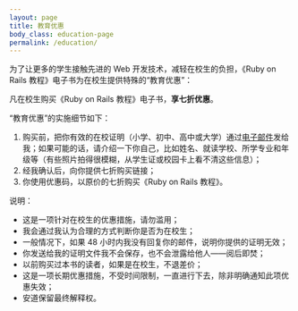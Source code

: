```yaml
---
layout: page
title: 教育优惠
body_class: education-page
permalink: /education/
---
```


为了让更多的学生接触先进的 Web 开发技术，减轻在校生的负担，《Ruby on Rails 教程》电子书为在校生提供特殊的“教育优惠”：

<div class="alert alert-info">

凡在校生购买《Ruby on Rails 教程》电子书，**享七折优惠**。

</div>

“教育优惠”的实施细节如下：

1. 购买前，把你有效的在校证明（小学、初中、高中或大学）通过[电子邮件](mailto:andor.chen.27@gmail.com)发给我；如果可能的话，请介绍一下你自己，比如姓名、就读学校、所学专业和年级等（有些照片拍得很模糊，从学生证或校园卡上看不清这些信息）；
2. 经我确认后，向你提供七折购买链接；
3. 你使用优惠码，以原价的七折购买《Ruby on Rails 教程》。

说明：

- 这是一项针对在校生的优惠措施，请勿滥用；
- 我会通过我认为合理的方式判断你是否为在校生；
- 一般情况下，如果 48 小时内我没有回复你的邮件，说明你提供的证明无效；
- 你发送给我的证明文件我不会保存，也不会泄露给他人——阅后即焚；
- 以前购买过本书的读者，如果是在校生，不退差价；
- 这是一项长期优惠措施，不受时间限制，一直进行下去，除非明确通知此项优惠失效；
- 安道保留最终解释权。
